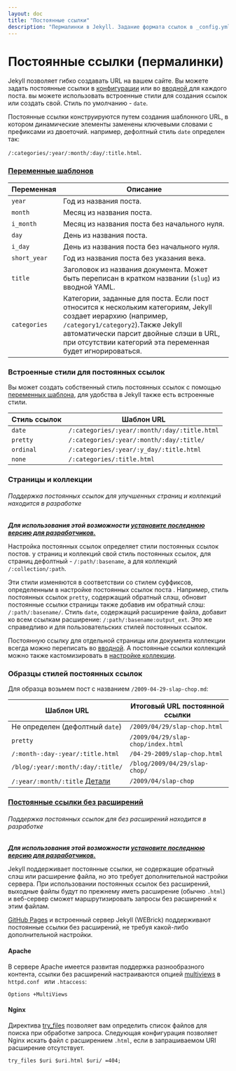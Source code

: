 ```yaml
---
layout: doc
title: "Постоянные ссылки"
description: "Пермалинки в Jekyll. Задание формата ссылок в _config.yml. Образцы стилей постоянных ссылок."
---
```

# Постоянные ссылки (пермалинки)

Jekyll позволяет гибко создавать URL на вашем сайте. Вы можете задать  постоянные ссылки в [конфигурации](/documentation/06_configuration.html) или во [вводной ](/documentation/07_frontmatter.html)для каждого поста. вы можете использовать встроенные стили для создания ссылок или создать свой. Стиль по умолчанию - `date`.

Постоянные ссылки конструируются путем создания шаблонного URL, в котором динамические элементы заменены ключевыми словами с префиксами из двоеточий. например, дефолтный стиль `date` определен так:

`/:categories/:year/:month/:day/:title.html`.


### [Переменные шаблонов](#template-variables)

Переменная |Описание
-----------|--------
`year` | Год из названия поста.
`month` | Месяц из названия поста.
`i_month` | Месяц из названия поста без начального нуля.
`day` | День из названия поста.
`i_day` | День из названия поста без начального нуля.
`short_year` | Год из названия поста без указания века.
`title` | Заголовок из названия документа. Может быть переписан в кратком названии (`slug`) из вводной YAML.
`categories` | Категории, заданные для поста. Если пост относится к нескольким категориям, Jekyll создает иерархию (например, `/category1/category2`).Также  Jekyll автоматически парсит двойные слэши в URL, при отсутствии категорий эта переменная будет игнорироваться. 

### Встроенные стили для постоянных ссылок

Вы может создать собственный стиль постоянных ссылок с помощью [переменных шаблона](/documentation/18_permalinks.html#template-variables), для удобства в Jekyll также есть встроенные стили.

Стиль ссылок | Шаблон URL
-------------|-----------
`date` | `/:categories/:year/:month/:day/:title.html`
`pretty` | `/:categories/:year/:month/:day/:title/`
`ordinal` | `/:categories/:year/:y_day/:title.html`
`none` | `/:categories/:title.html`

### Страницы и коллекции

###### Поддержка постоянных ссылок для улучшенных страниц и коллекций находится в разработке
***Для использования этой возможности [установите последнюю версию для разработчиков.](/documentation/03_installation.html#pre-releases)***

Настройка постоянных ссылок определяет стили постоянных ссылок постов. у страниц и коллекций свой стиль постоянных ссылок, для страниц дефолтный - `/:path/:basename`, а для коллекций `/:collection/:path`.

Эти стили изменяются в соответствии со стилем суффиксов, определенным в настройке постоянных ссылок поста . Например, стиль постоянных ссылок `pretty`, содержащий обратный слэш, обновит постоянные ссылки страницы также добавив им обратный слэш: `/:path/:basename/`. Стиль `date`, содержащий расширение файла, добавит ко всем ссылкам расширение: `/:path/:basename:output_ext`. Это же справедливо и для пользовательских стилей постоянных ссылок.

Постоянную ссылку для отдельной страницы или документа коллекции всегда можно переписать во [вводной](/documentation/07_frontmatter.html). А постоянные ссылки коллекций можно также кастомизировать в [настройке коллекции](/documentation/13_collections.html/).

### Образцы стилей постоянных ссылок

Для образца возьмем пост с названием `/2009-04-29-slap-chop.md`:

Шаблон URL |Итоговый URL постоянной ссылки
-----------|------------------------------
Не определен (дефолтный `date`) | `/2009/04/29/slap-chop.html`
`pretty`| `/2009/04/29/slap-chop/index.html`
`/:month-:day-:year/:title.html` | `/04-29-2009/slap-chop.html`
`/blog/:year/:month/:day/:title/` | `/blog/2009/04/29/slap-chop/`
`/:year/:month/:title`  [Детали](/documentation/18_permalinks.html#extensionless)|`/2009/04/slap-chop`

### [Постоянные ссылки без расширений](#extensionless)

###### Поддержка постоянных ссылок для без расширений находится в разработке
***Для использования этой возможности [установите последнюю версию для разработчиков.](/documentation/03_installation.html#pre-releases)***

Jekyll поддерживает постоянные ссылки, не содержащие обратный слэш или расширение файла, но это требует дополнительной настройки сервера. При использовании постоянных ссылок без расширений, выходные файлы будут по прежнему иметь расширение (обычно `.html`) и веб-сервер сможет маршрутизировать запросы без расширений к этим файлам.

[GitHub Pages](/documentation/22_github_pages.html) и встроенный сервер Jekyll (WEBrick) поддерживают постоянные ссылки без расширений, не требуя какой-либо дополнительной настройки.

#### Apache

В сервере Apache имеется развитая поддержка разнообразного контента, ссылки без расширений настраиваются опцией [multiviews](https://httpd.apache.org/docs/current/content-negotiation.html#multiviews) в `httpd.conf ` или `.htaccess`:

```apacheconf
Options +MultiViews
```

#### Nginx

Директива [try_files](http://nginx.org/en/docs/http/ngx_http_core_module.html#try_files) позволяет вам определить список файлов для поиска при обработке запроса. Следующая конфигурация позволяет Nginx искать файл с расширением `.html`, если в запрашиваемом  URI  расширение отсутствует.

```
try_files $uri $uri.html $uri/ =404;
```
